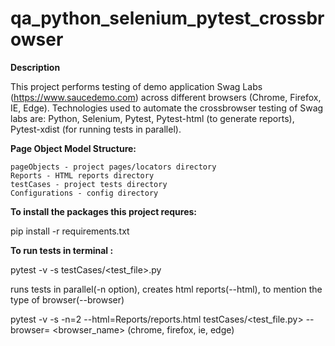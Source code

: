 # qa_python_selenium_pytest_crossbrowser

**Description**

This project performs testing of demo application Swag Labs (https://www.saucedemo.com) across different browsers (Chrome, Firefox, IE, Edge). Technologies used to automate the 
crossbrowser testing of Swag labs are: Python, Selenium, Pytest, Pytest-html (to generate reports), Pytest-xdist (for running tests in parallel). 

**Page Object Model Structure:**
    
    pageObjects - project pages/locators directory
    Reports - HTML reports directory
    testCases - project tests directory
    Configurations - config directory


**To install the packages this project requres:**

pip install -r requirements.txt 

**To run tests in terminal :**

pytest -v -s testCases/<test_file>.py

runs tests in parallel(-n option), creates html reports(--html), to mention the type of browser(--browser) 

pytest -v -s -n=2 --html=Reports/reports.html testCases/<test_file.py> --browser= <browser_name> (chrome, firefox, ie, edge)
